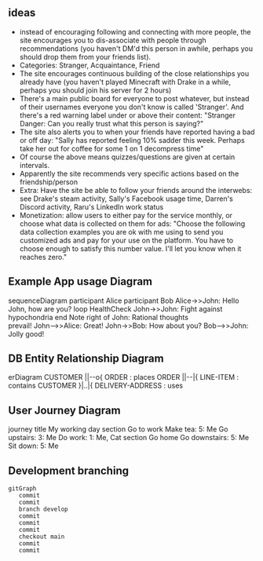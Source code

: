 ## ideas
* instead of encouraging following and connecting with more people, the site encourages you to dis-associate with people through recommendations (you haven't DM'd this person in awhile, perhaps you should drop them from your friends list).
* Categories: Stranger, Acquaintance, Friend
* The site encourages continuous building of the close relationships you already have (you haven't played Minecraft with Drake in a while, perhaps you should join his server for 2 hours)
* There's a main public board for everyone to post whatever, but instead of their usernames everyone you don't know is called 'Stranger'. And there's a red warning label under or above their content: "Stranger Danger: Can you really trust what this person is saying?"
* The site also alerts you to when your friends have reported having a bad or off day: "Sally has reported feeling 10% sadder this week. Perhaps take her out for coffee for some 1 on 1 decompress time"
* Of course the above means quizzes/questions are given at certain intervals. 
* Apparently the site recommends very specific actions based on the friendship/person
* Extra: Have the site be able to follow your friends around the interwebs: see Drake's steam activity, Sally's Facebook usage time, Darren's Discord activity, Raru's LinkedIn work status 
* Monetization: allow users to either pay for the service monthly, or choose what data is collected on them for ads: "Choose the following data collection examples you are ok with me using to send you customized ads and pay for your use on the platform. You have to choose enough to satisfy this number value. I'll let you know when it reaches zero."

## Example App usage Diagram

sequenceDiagram
    participant Alice
    participant Bob
    Alice->>John: Hello John, how are you?
    loop HealthCheck
        John->>John: Fight against hypochondria
    end
    Note right of John: Rational thoughts <br/>prevail!
    John-->>Alice: Great!
    John->>Bob: How about you?
    Bob-->>John: Jolly good!


## DB Entity Relationship Diagram 

erDiagram
    CUSTOMER ||--o{ ORDER : places
    ORDER ||--|{ LINE-ITEM : contains
    CUSTOMER }|..|{ DELIVERY-ADDRESS : uses

## User Journey Diagram

journey
    title My working day
    section Go to work
      Make tea: 5: Me
      Go upstairs: 3: Me
      Do work: 1: Me, Cat
    section Go home
      Go downstairs: 5: Me
      Sit down: 5: Me

## Development branching 

    gitGraph
       commit
       commit
       branch develop
       commit
       commit
       commit
       checkout main
       commit
       commit
